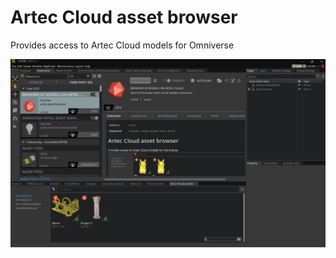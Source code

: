 # Artec Cloud asset browser

Provides access to Artec Cloud models for Omniverse

![image](./exts/artec.asset.browser/data/artec-cloud-code.png)